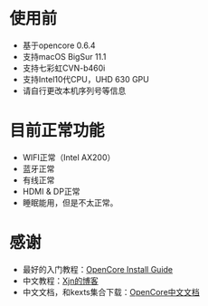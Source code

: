 # 使用前

* 基于opencore 0.6.4
* 支持macOS BigSur 11.1
* 支持七彩虹CVN-b460i
* 支持Intel10代CPU，UHD 630 GPU
* 请自行更改本机序列号等信息

# 目前正常功能

* WIFI正常（Intel AX200）
* 蓝牙正常
* 有线正常
* HDMI & DP正常
* 睡眠能用，但是不太正常。

# 感谢
* 最好的入门教程：[OpenCore Install Guide](https://dortania.github.io/OpenCore-Install-Guide/)
* 中文教程：[Xjn的博客](https://blog.xjn819.com/post/opencore-guide.html)
* 中文文档，和kexts集合下载：[OpenCore中文文档](https://oc.skk.moe/)
